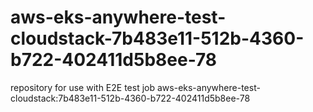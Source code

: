 # aws-eks-anywhere-test-cloudstack-7b483e11-512b-4360-b722-402411d5b8ee-78
repository for use with E2E test job aws-eks-anywhere-test-cloudstack:7b483e11-512b-4360-b722-402411d5b8ee-78
